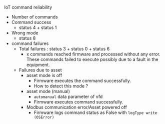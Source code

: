 
IoT command reliability 
- Number of commands
- Command success 
	- status 4 + status 1
- Wrong mode
	- status 8
- command failures
	- Total failures : status 3 + status 0 + status 6 
		- x commands reached firmware and processed without any error. These commands failed to execute possibly due to a fault in the equipment. 
	- Failures due to asset
		- asset mode is off
			- Firmware executes the command successfully.
			- How to detect this mode ?
		- asset mode (manual)
			- `automanual` data parameter of vfd
			- Firmware executes command successfully.
		- Modbus communication error/Asset powered off
			- Firmware logs command status as False with  `logType write (OSError)`
<!--stackedit_data:
eyJoaXN0b3J5IjpbLTk3NDcyMjg4MV19
-->